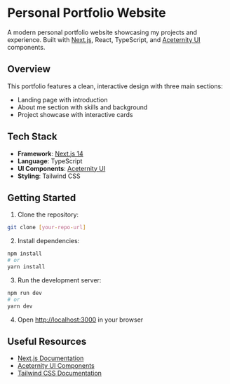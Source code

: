 # Personal Portfolio Website

A modern personal portfolio website showcasing my projects and experience. Built with [Next.js](https://nextjs.org/), React, TypeScript, and [Aceternity UI](https://ui.aceternity.com/) components.

## Overview

This portfolio features a clean, interactive design with three main sections:
- Landing page with introduction
- About me section with skills and background
- Project showcase with interactive cards

## Tech Stack

- **Framework**: [Next.js 14](https://nextjs.org/)
- **Language**: TypeScript
- **UI Components**: [Aceternity UI](https://ui.aceternity.com/)
- **Styling**: Tailwind CSS

## Getting Started

1. Clone the repository:
```bash
git clone [your-repo-url]
```

2. Install dependencies:
```bash
npm install
# or
yarn install
```

3. Run the development server:
```bash
npm run dev
# or
yarn dev
```

4. Open [http://localhost:3000](http://localhost:3000) in your browser

## Useful Resources

- [Next.js Documentation](https://nextjs.org/docs)
- [Aceternity UI Components](https://ui.aceternity.com/components)
- [Tailwind CSS Documentation](https://tailwindcss.com/docs)
